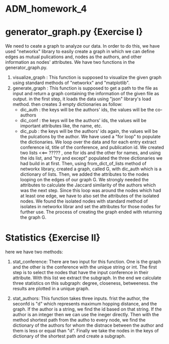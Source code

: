 # ADM_homework_4

# generator_graph.py {Exercise I}
  We need to ceate a graph to analyze our data. In order to do this, we have used "networkx" library to easily create a graph in which we can define edges as mutual pulications and, nodes as the authors, and other information as nodes' attributes.
  We have two functions in the generator_graph.py. 
  1. visualize_graph : This function is supposed to visualize the given graph using standard methods of "networkx" and "matplotlib".
  2. generate_graph : This function is supposed to get a path to the file as input and return a graph containing the information of the given file as output. 
    in the first step, it loads the data using "json" library's load method. then creates 3 empty dictionaries as follow:
      - dic_auth : the keys will be the authors' ids, the values will be the co-authors
      - dic_conf : the keys will be the authors' ids, the values will be important attributes like, the name, etc.
      - dic_pub : the keys will be the authors' ids again, the values will be the pulcations by the author.
    We have used a "for loop" to populate the dictionaries. We loop over the data and for each entry  extract conference id, title of the conference, and publication id. We created two lists <<== ????? , one for ids and the other for names, and using the ids list, and "try and except" populated the three dictionaries we had build in at first. 
    Then, using from_dict_of_lists method of networkx library, created a graph, called G, with dic_auth which is a dictionary of lists. 
    Then, we added the attributes to the nodes looping on the edges of our graph G. We strongly needed the attributes to calculate the Jaccard similarity of the authors which was the next step. Since this loop was around the nodes which had at least one edge, we have to also set the attributes of the isolated nodes. We found the isolated nodes with standard method of isolates in networkx librar and set the attributes for those nodes for further use.
    The process of creating the graph ended with returning the graph G.
    
   
  
# Statistics {Exercise II}
  here we have two methods:
  
  1. stat_conference:
  There are two input for this function. One is the graph and the other is the conference with the unique string or int.
  The first step is to select the nodes that have the input conference in their attribute. With this list we extract the subgraph.
  In the end we calculate three statistics on this subgraph: degree, closeness, betweeness. the results are plotted in a unique graph. 
  
  2. stat_authors:
  This function takes three inputs. frist the author, the seconfd is "d" which represents maximum hopping distance, and the graph. If the author is a string, we find the id based on that string. If the author is an integer then we can use the ineger directly. Then with the method shortest path from the autho to every node, we find the dictionary of the authors for whom the distnace between the author and them is less or equal than "d". 
  Finally we take the nodes in the keys of dictionary of the shortest path and create a subgraph. 
  
